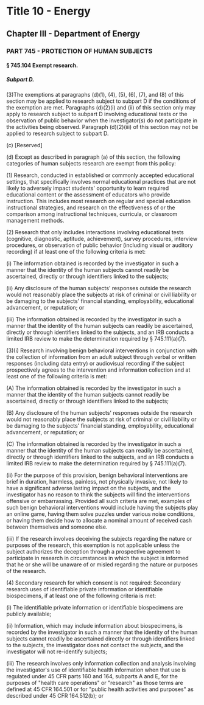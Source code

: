
# Title 10 - Energy
## Chapter III - Department of Energy
### PART 745 - PROTECTION OF HUMAN SUBJECTS
#### § 745.104 Exempt research.
##### Subpart D.

(3)The exemptions at paragraphs (d)(1), (4), (5), (6), (7), and (8) of this section may be applied to research subject to subpart D if the conditions of the exemption are met. Paragraphs (d)(2)(i) and (ii) of this section only may apply to research subject to subpart D involving educational tests or the observation of public behavior when the investigator(s) do not participate in the activities being observed. Paragraph (d)(2)(iii) of this section may not be applied to research subject to subpart D.

(c) [Reserved]

(d) Except as described in paragraph (a) of this section, the following categories of human subjects research are exempt from this policy:

(1) Research, conducted in established or commonly accepted educational settings, that specifically involves normal educational practices that are not likely to adversely impact students' opportunity to learn required educational content or the assessment of educators who provide instruction. This includes most research on regular and special education instructional strategies, and research on the effectiveness of or the comparison among instructional techniques, curricula, or classroom management methods.

(2) Research that only includes interactions involving educational tests (cognitive, diagnostic, aptitude, achievement), survey procedures, interview procedures, or observation of public behavior (including visual or auditory recording) if at least one of the following criteria is met:

(i) The information obtained is recorded by the investigator in such a manner that the identity of the human subjects cannot readily be ascertained, directly or through identifiers linked to the subjects;

(ii) Any disclosure of the human subjects' responses outside the research would not reasonably place the subjects at risk of criminal or civil liability or be damaging to the subjects' financial standing, employability, educational advancement, or reputation; or

(iii) The information obtained is recorded by the investigator in such a manner that the identity of the human subjects can readily be ascertained, directly or through identifiers linked to the subjects, and an IRB conducts a limited IRB review to make the determination required by § 745.111(a)(7).

(3)(i) Research involving benign behavioral interventions in conjunction with the collection of information from an adult subject through verbal or written responses (including data entry) or audiovisual recording if the subject prospectively agrees to the intervention and information collection and at least one of the following criteria is met:

(A) The information obtained is recorded by the investigator in such a manner that the identity of the human subjects cannot readily be ascertained, directly or through identifiers linked to the subjects;

(B) Any disclosure of the human subjects' responses outside the research would not reasonably place the subjects at risk of criminal or civil liability or be damaging to the subjects' financial standing, employability, educational advancement, or reputation; or

(C) The information obtained is recorded by the investigator in such a manner that the identity of the human subjects can readily be ascertained, directly or through identifiers linked to the subjects, and an IRB conducts a limited IRB review to make the determination required by § 745.111(a)(7).

(ii) For the purpose of this provision, benign behavioral interventions are brief in duration, harmless, painless, not physically invasive, not likely to have a significant adverse lasting impact on the subjects, and the investigator has no reason to think the subjects will find the interventions offensive or embarrassing. Provided all such criteria are met, examples of such benign behavioral interventions would include having the subjects play an online game, having them solve puzzles under various noise conditions, or having them decide how to allocate a nominal amount of received cash between themselves and someone else.

(iii) If the research involves deceiving the subjects regarding the nature or purposes of the research, this exemption is not applicable unless the subject authorizes the deception through a prospective agreement to participate in research in circumstances in which the subject is informed that he or she will be unaware of or misled regarding the nature or purposes of the research.

(4) Secondary research for which consent is not required: Secondary research uses of identifiable private information or identifiable biospecimens, if at least one of the following criteria is met:

(i) The identifiable private information or identifiable biospecimens are publicly available;

(ii) Information, which may include information about biospecimens, is recorded by the investigator in such a manner that the identity of the human subjects cannot readily be ascertained directly or through identifiers linked to the subjects, the investigator does not contact the subjects, and the investigator will not re-identify subjects;

(iii) The research involves only information collection and analysis involving the investigator's use of identifiable health information when that use is regulated under 45 CFR parts 160 and 164, subparts A and E, for the purposes of "health care operations" or "research" as those terms are defined at 45 CFR 164.501 or for "public health activities and purposes" as described under 45 CFR 164.512(b); or

